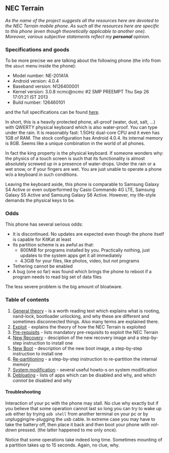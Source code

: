 ## NEC Terrain

_As the name of the project suggests all the resources here are devoted to the NEC Terrain mobile phone. As such all
the resources here are specific to this phone (even though theoretically applicable to another one). Moreover, various subjective statements reflect my **personal** opinion._

### Specifications and goods

To be more precise we are talking about the following phone (the info from the `about` menu inside the phone):
* Model number: NE-201A1A
* Android version: 4.0.4
* Baseband version: N126400001
* Kernel version: 3.0.8 ncmc@ncmc #2 SMP PREEMPT Thu Sep 26 17:01:21 IST 2013
* Build number: 126460101

and the full specifications can be found [here](http://www.gsmarena.com/nec_terrain-5553.php).

In short, this is a heavily protected phone, all-proof (water, dust, salt, ...) with QWERTY physical keyboard which is also water-proof. You can type under the rain. It is reasonably fast: 1.5GHz dual-core CPU and it even has 1GB of RAM. The stock configuration has Android 4.0.4. Its internal memory is 8GB. Seems like a unique combination in the world of all phones.

In fact the king property is the physical keyboard. If someone wonders why: the physics of a touch screen is such that its functionality is almost absolutely screwed up in a presence of water-drops. Under the rain or a wet snow, or if your fingers are wet. You are just unable to operate a phone w/o a keyboard in such conditions.

Leaving the keyboard aside, this phone is comparable to Samsung Galaxy S4 Active or even outperformed by Casio Commando 4G LTE, Samsung Galaxy S5 Active and Samsung Galaxy S6 Active. However, my life-style demands the physical keys to be.

### Odds

This phone has several serious odds:

* It is discontinued. No updates are expected even though the phone itself is capable for KitKat at least
* Its partition scheme is as awful as that:
  * 800MiB for programs installed by you. Practically nothing, just updates to the system apps get it all immediately
  * 4.3GiB for your files, like photos, video, but *not* programs
* Tethering cannot be enabled
* A bug (one so far) was found which brings the phone to reboot if a program needs to read big set of data files

The less severe problem is the big amount of bloatware.

### Table of contents

1. [General theory](general-th.md) - is a worth reading text which explains what is rooting, nand-lock, bootloader unlocking, and why these are different and sometimes disconnected things. Also many terms are explained there.
2. [Exploit](exploit-th.md) - explains the theory of how the NEC Terrain is exploited
3. [Pre-requisits](exploit-pre.md) - lists mandatory pre-requisits to exploit the NEC Terrain
4. [New Recovery](recovery-howto.md) - desciption of the new recovery image and a step-by-step instruction to install one
5. [New Boot](boot-howto.md) - description of the new boot image,  a step-by-step instruction to install one
6. [Re-partitioning](repart-howto.md) -  a step-by-step instruction to re-partition the internal memory
7. [System modification](../blob/master/system-howto.md) -  several useful howto-s on system modification
8. [Debloating](system/README.md) - lists of apps which can be disabled and why, and which *cannot* be disabled and why



#### Troubleshooting

Interaction of your pc with the phone may stall. No clue why exactly but if you believe that some operation cannot last so long you can try to wake up `adb` either by
trying `adb shell` from another terminal on your pc or by unplugging/re-plugging the usb cable. In extreme case you may have to take the battery off, then place it back and then boot your phone
with *vol-down* pressed. (the latter happened to me only once).

Notice that some operations take indeed long time. Sometimes mounting of a partition takes up to 15 seconds. Again, no clue, why.
